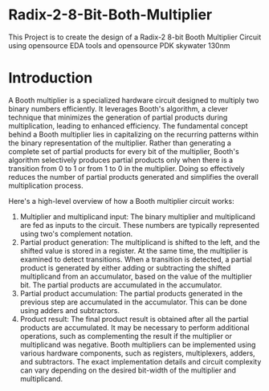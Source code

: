 # Radix-2-8-Bit-Both-Multiplier
This Project is to create the design of a Radix-2 8-bit Booth Multiplier Circuit using opensource EDA tools and opensource PDK skywater 130nm
# Introduction
A Booth multiplier is a specialized hardware circuit designed to multiply two binary numbers efficiently. It leverages Booth's algorithm, a clever technique that minimizes the generation of partial products during multiplication, leading to enhanced efficiency.
The fundamental concept behind a Booth multiplier lies in capitalizing on the recurring patterns within the binary representation of the multiplier. Rather than generating a complete set of partial products for every bit of the multiplier, Booth's algorithm selectively produces partial products only when there is a transition from 0 to 1 or from 1 to 0 in the multiplier. Doing so effectively reduces the number of partial products generated and simplifies the overall multiplication process.

Here's a high-level overview of how a Booth multiplier circuit works:
1) Multiplier and multiplicand input: The binary multiplier and multiplicand are fed as inputs to the circuit. These numbers are typically represented using two's complement notation.
2) Partial product generation: The multiplicand is shifted to the left, and the shifted value is stored in a register. At the same time, the multiplier is examined to detect transitions. When a transition is detected, a partial product is generated by either adding or subtracting the shifted multiplicand from an accumulator, based on the value of the multiplier bit. The partial products are accumulated in the accumulator.
3) Partial product accumulation: The partial products generated in the previous step are accumulated in the accumulator. This can be done using adders and subtractors.
4) Product result: The final product result is obtained after all the partial products are accumulated. It may be necessary to perform additional operations, such as complementing the result if the multiplier or multiplicand was negative.
Booth multipliers can be implemented using various hardware components, such as registers, multiplexers, adders, and subtractors. The exact implementation details and circuit complexity can vary depending on the desired bit-width of the multiplier and multiplicand.
